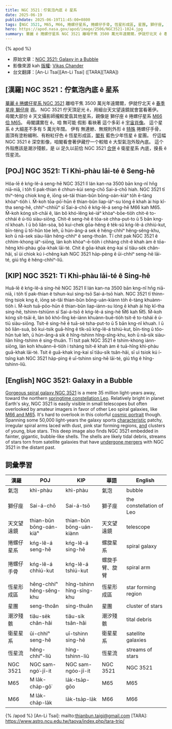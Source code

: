 ```yaml
---
title: NGC 3521：佇氣泡內底 ê 星系
date: 2025-06-19
publishdate: 2025-06-19T11:45:00+0800
tags: [NGC 3521, M65, M66, 捲螺仔星系, 捲螺仔手骨, 恆星形成區, 星團, 獅仔座, 天文望遠鏡, 潮汐殘骸, 衛星星系, 恆星流, 氣泡]
hero: https://apod.nasa.gov/apod/image/2506/NGC3521-1024.jpg
summary: 華麗 ê 捲螺仔星系 NGC 3521 離咱干焦 3500 萬光年遠爾爾，伊就佇北天 ê 春季星座 獅仔座 遐。
---
```


{% apod %}

- 原始文章：[NGC 3521: Galaxy in a Bubble](https://apod.nasa.gov/apod/ap250619.html)
- 影像來源 kah [版權][Copyright]: [Vikas Chander][Vikas_Chander]
- 台文翻譯：[An-Li Tsai][An-Li Tsai] ([TARA][TARA])


## [漢羅] NGC 3521：佇氣泡內底 ê 星系
[華麗 ê 捲螺仔星系 NGC 3521][Gorgeous spiral galaxy NGC 3521] 離咱干焦 3500 萬光年遠爾爾，伊就佇北天 ê [春季星座 獅仔座][springtime constellation Leo] 遐。
NGC 3521 佇天頂足光 ê，用細台天文望遠鏡就會當看著伊。
毋閣大部份 ê 天文攝影師攏較愛翕其他星系，親像是 獅仔座 ê 捲螺仔星系 [M66 佮 M65][M66 and M65 t]。
毋閣講實在 ê，咱 無可能 假影 看袂著 這个多彩 ê [宇宙肖像][cosmic portrait]。
這个星系 ê 大細差不多有 5 萬光年闊。
伊有 無連紲、無規則外形 ê [特殊][characteristic] 捲螺仔手骨，面頂有塗粉綴咧、有粉紅仔色 ê 恆星形成區，[閣有][and] 藍色少年恆星 ê 星團。
佇這幅 NGC 3521 ê 深空影像，咱閣看會著伊藏佇一个較暗 ê 大型氣泡外殼內底。
這个外殼應該是潮汐殘骸，是 ùi 足久以前佮 NGC 3521 [合併][undergone mergers] ê 衛星星系 內底，搝長 ê 恆星流。

## [POJ] NGC 3521: Tī Khì-phàu lāi-té ê Seng-hē
Hôa-lē ê kńg-lê-á seng-hē NGC 3521 lî lán kan-na 3500 bān kng-nî hn̄g niā-niā, i to̍h tī pak-thian ê chhun-kùi seng-chō Sai-á-chō hiah.
NGC 3521 tī thiⁿ-téng chiok kng ê, iōng sè-tâi thian-bûn bōng-oán-kiàⁿ to̍h ē-tàng khòaⁿ-tio̍h i.
M̄-koh tōa-pō͘-hūn ê thian-bûn liap-iáⁿ-su lóng ē khah ài hip kî-tha seng-hē, chhiⁿ-chhiūⁿ sī Sai-á-chō ê kńg-lê-á seng-hē M66 kah M65.
M̄-koh kóng si̍t-chāi ê, lán bô khó-lêng ké-iáⁿ khòaⁿ-bōe-tio̍h chit-ê to-chhái ê ú-tiū siàu-siōng.
Chit-ê seng-hē ê tōa-sè chha-put-to ū 5 bān kng-nî khoah.
I ū bô liân-sòa, bô kui-chek gōa-hêng ê te̍k-sû kńg-lê-á chhiú-kut, bīn-téng ū tô͘-hûn tòe leh, ū hún-âng-á sek ê hêng-chhiⁿ hêng-sêng-khu, koh ū nâ-sek siàu-liân hêng-chhiⁿ ê seng-thoân.
Tī chit pak NGC 3521 ê chhim-khong iáⁿ-siōng, lán koh khòaⁿ-ē-tio̍h i chhàng chi̍t-ê khah àm ê tōa-hêng khì-phàu gōa-khak lāi-té.
Chit ê gōa-khak èng-kai sī tiâu-se̍k chân-hâi, sī ùi chiok kú í-chêng kah NGC 3521 ha̍p-pèng ê ūi-chhiⁿ seng-hē lāi-té, giú tn̂g ê hêng-chhiⁿ-liû.

## [KIP] NGC 3521: Tī Khì-phàu lāi-té ê Sing-hē
Huâ-lē ê kńg-lê-á sing-hē NGC 3521 lî lán kan-na 3500 bān kng-nî hn̄g niā-niā, i to̍h tī pak-thian ê tshun-kuì sing-tsō Sai-á-tsō hiah.
NGC 3521 tī thinn-tíng tsiok kng ê, iōng sè-tâi thian-bûn bōng-uán-kiànn to̍h ē-tàng khuànn-tio̍h i.
M̄-koh tuā-pōo-hūn ê thian-bûn liap-iánn-su lóng ē khah ài hip kî-tha sing-hē, tshinn-tshiūnn sī Sai-á-tsō ê kńg-lê-á sing-hē M̌6 kah M̌5.
M̄-koh kóng si̍t-tsāi ê, lán bô khó-lîng ké-iánn khuànn-buē-tio̍h tsit-ê to-tshái ê ú-tiū siàu-siōng.
Tsit-ê sing-hē ê tuā-sè tsha-put-to ū 5 bān kng-nî khuah.
I ū bô liân-suà, bô kui-tsik guā-hîng ê ti̍k-sû kńg-lê-á tshiú-kut, bīn-tíng ū tôo-hûn tuè leh, ū hún-âng-á sik ê hîng-tshinn hîng-sîng-khu, koh ū nâ-sik siàu-liân hîng-tshinn ê sing-thuân.
Tī tsit pak NGC 3521 ê tshim-khong iánn-siōng, lán koh khuànn-ē-tio̍h i tshàng tsi̍t-ê khah àm ê tuā-hîng khì-phàu guā-khak lāi-té.
Tsit ê guā-khak ìng-kai sī tiâu-si̍k tsân-hâi, sī uì tsiok kú í-tsîng kah NGC 3521 ha̍p-pìng ê uī-tshinn sing-hē lāi-té, giú tn̂g ê hîng-tshinn-liû.

## [English] NGC 3521: Galaxy in a Bubble
[Gorgeous spiral galaxy NGC 3521][Gorgeous spiral galaxy NGC 3521] is a mere 35 million light-years away, toward the northern [springtime constellation Leo][springtime constellation Leo].
Relatively bright in planet Earth's sky, NGC 3521 is easily visible in small telescopes but often overlooked by amateur imagers in favor of other Leo spiral galaxies, like [M66 and M65][M66 and M65 e].
It's hard to overlook in this colorful [cosmic portrait][cosmic portrait] though.
Spanning some 50,000 light-years the galaxy sports [characteristic][characteristic] patchy, irregular spiral arms laced with dust, pink star forming regions, [and][and] clusters of young, blue stars.
This deep image also finds NGC 3521 embedded in fainter, gigantic, bubble-like shells.
The shells are likely tidal debris, streams of stars torn from satellite galaxies that have [undergone mergers][undergone mergers] with NGC 3521 in the distant past.

## 詞彙學習
|漢羅|POJ|KIP|華語|English|
|-|-|-|-|-|
|氣泡|khì-phàu|khì-phàu|氣泡|bubble|
|獅仔座|Sai-á-chō|Sai-á-tsō|獅子座|the constellation of Leo|
|天文望遠鏡|thian-bûn bōng-oán-kiàⁿ|thian-bûn bōng-uán-kiànn|天文望遠鏡|telescope|
|捲螺仔星系|kńg-lê-á seng-hē|kńg-lê-á sing-hē|螺旋星系|spiral galaxy|
|捲螺仔手骨|kńg-lê-á chhiú-kut|kńg-lê-á tshiú-kut|螺旋手臂、旋臂|spiral arm|
|恆星形成區|hêng-chhiⁿ hêng-sêng-khu|hîng-tshinn hîng-sîng-khu|恆星形成區|star forming region|
|星團|seng-thoân|sing-thuân|星團|cluster of stars|
|潮汐殘骸|tiâu-se̍k chân-hâi|tiâu-si̍k tsân-hâi|潮汐殘骸|tital debris|
|衛星星系|ūi-chhiⁿ seng-hē|uī-tshinn sing-hē|衛星星系|satellite galaxies|
|恆星流|hêng-chhiⁿ-liû|hîng-tshinn-liû|恆星流|streams of stars|
|NGC 3521|NGC sam-ngó͘-jī-it|NGC sam-ngóo-jī-it|NGC 3521|NGC 3521|
|M65|M la̍k-cha̍p-gō͘|la̍k-tsa̍p-gōo|M65|M65|
|M66|M la̍k-cha̍p-la̍k|la̍k-tsa̍p-la̍k|M66|M66|


{% /apod %}
[An-Li Tsai]: mailto:thianbun.taigi@gmail.com
[TARA]: https://www.astro.ncu.edu.tw/taova/index.php/tara-trip/

[copyright]: https://apod.nasa.gov/apod/fap/lib/about_apod.html#srapply
[License3]: https://creativecommons.org/licenses/by-nc-nd/3.0/
[License2]:https://creativecommons.org/licenses/by-nc-nd/2.0/

[Gorgeous spiral galaxy NGC 3521]:https://www.nasa.gov/image-feature/goddard/hubble-shears-a-woolly-galaxy
[springtime constellation Leo]:https://earthsky.org/favorite-star-patterns/spring-triangle-regulus-arcturus-spica/
[M66 and M65 e]:https://apod.nasa.gov/apod/ap210320.html
[M66 and M65 t]:https://apod.tw/daily/20210320/
[cosmic portrait]:https://www.hansonastronomy.com/ngc3521-1meter
[characteristic]:https://arxiv.org/abs/1803.03653
[and]:https://arxiv.org/abs/1312.2399
[undergone mergers]:http://www.cosmotography.com/images/galaxy_formation_and_evolution.html
[Vikas_Chander]:https://www.instagram.com/vikaschanderastrophotography/
[Copyright]:lib/about_apod.html#srapply